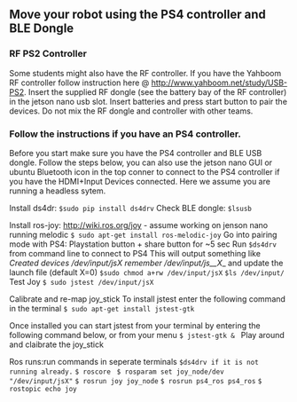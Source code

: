 ## Move your robot using the PS4 controller and BLE Dongle 

### RF PS2 Controller
Some students might also have the RF controller. If you have the Yahboom RF controller follow instruction here @ http://www.yahboom.net/study/USB-PS2. Insert the supplied RF dongle (see the 
battery bay of the RF controller) in the jetson nano usb slot. Insert batteries and press start button to pair the devices. Do not mix the RF 
dongle and controller with other teams.

### Follow the instructions if you have an PS4 controller.
Before you start make sure you have the PS4 controller and BLE USB dongle. Follow the steps below, you can also use the jetson nano GUI or ubuntu 
Bluetooth icon in the top conner to connect to the PS4 controller if you have the HDMI+Input Devices connected. Here we assume you are running a 
headless sytem. 

Install ds4dr: 
`$sudo pip install ds4drv`
Check BLE dongle:
`$lsusb`

Install ros-joy: http://wiki.ros.org/joy - assume working on jenson nano running melodic
`$ sudo apt-get install ros-melodic-joy`
Go into pairing mode with PS4: Playstation button + share button for ~5 sec
Run 
`$ds4drv` from command line to connect to PS4
This will output something like _Created devices /dev/input/jsX
remember /dev/input/js__X__ and update the launch file (default X=0)
`$sudo chmod a+rw /dev/input/jsX`
`$ls /dev/input/`
Test Joy
`$ sudo jstest /dev/input/jsX`

Calibrate and re-map joy_stick
To install jstest enter the following command in the terminal
`$ sudo apt-get install jstest-gtk`

Once installed you can start jstest from your terminal by entering the following command below, or from your menu
`$ jstest-gtk & `
Play around and claibrate the joy_stick

Ros runs:run commands in seperate terminals
`$ds4drv if it is not running already.`
`$ roscore `
`$ rosparam set joy_node/dev "/dev/input/jsX"`
`$ rosrun joy joy_node`
`$ rosrun ps4_ros ps4_ros`
`$ rostopic echo joy`





